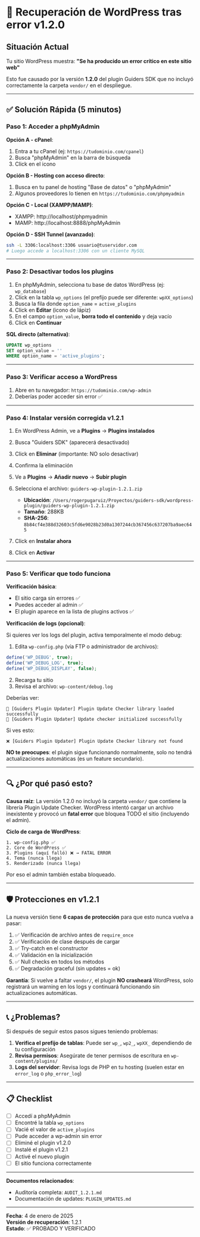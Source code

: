 # 🚨 Recuperación de WordPress tras error v1.2.0

## Situación Actual

Tu sitio WordPress muestra: **"Se ha producido un error crítico en este sitio web"**

Esto fue causado por la versión **1.2.0** del plugin Guiders SDK que no incluyó correctamente la carpeta `vendor/` en el despliegue.

---

## ✅ Solución Rápida (5 minutos)

### Paso 1: Acceder a phpMyAdmin

**Opción A - cPanel**:
1. Entra a tu cPanel (ej: `https://tudominio.com/cpanel`)
2. Busca "phpMyAdmin" en la barra de búsqueda
3. Click en el icono

**Opción B - Hosting con acceso directo**:
1. Busca en tu panel de hosting "Base de datos" o "phpMyAdmin"
2. Algunos proveedores lo tienen en `https://tudominio.com/phpmyadmin`

**Opción C - Local (XAMPP/MAMP)**:
- XAMPP: http://localhost/phpmyadmin
- MAMP: http://localhost:8888/phpMyAdmin

**Opción D - SSH Tunnel (avanzado)**:
```bash
ssh -L 3306:localhost:3306 usuario@tuservidor.com
# Luego accede a localhost:3306 con un cliente MySQL
```

---

### Paso 2: Desactivar todos los plugins

1. En phpMyAdmin, selecciona tu base de datos WordPress (ej: `wp_database`)
2. Click en la tabla `wp_options` (el prefijo puede ser diferente: `wpXX_options`)
3. Busca la fila donde `option_name` = `active_plugins`
4. Click en **Editar** (icono de lápiz)
5. En el campo `option_value`, **borra todo el contenido** y deja vacío
6. Click en **Continuar**

**SQL directo (alternativa)**:
```sql
UPDATE wp_options 
SET option_value = '' 
WHERE option_name = 'active_plugins';
```

---

### Paso 3: Verificar acceso a WordPress

1. Abre en tu navegador: `https://tudominio.com/wp-admin`
2. Deberías poder acceder sin error ✅

---

### Paso 4: Instalar versión corregida v1.2.1

1. En WordPress Admin, ve a **Plugins** → **Plugins instalados**
2. Busca "Guiders SDK" (aparecerá desactivado)
3. Click en **Eliminar** (importante: NO solo desactivar)
4. Confirma la eliminación

5. Ve a **Plugins** → **Añadir nuevo** → **Subir plugin**
6. Selecciona el archivo: `guiders-wp-plugin-1.2.1.zip`
   - **Ubicación**: `/Users/rogerpugaruiz/Proyectos/guiders-sdk/wordpress-plugin/guiders-wp-plugin-1.2.1.zip`
   - **Tamaño**: 288KB
   - **SHA-256**: `8b84cf4e388d32603c5fd6e9028b23d0a1307244cb367456c637207ba9aec645`

7. Click en **Instalar ahora**
8. Click en **Activar**

---

### Paso 5: Verificar que todo funciona

**Verificación básica**:
- El sitio carga sin errores ✅
- Puedes acceder al admin ✅
- El plugin aparece en la lista de plugins activos ✅

**Verificación de logs (opcional)**:

Si quieres ver los logs del plugin, activa temporalmente el modo debug:

1. Edita `wp-config.php` (vía FTP o administrador de archivos):
```php
define('WP_DEBUG', true);
define('WP_DEBUG_LOG', true);
define('WP_DEBUG_DISPLAY', false);
```

2. Recarga tu sitio
3. Revisa el archivo: `wp-content/debug.log`

Deberías ver:
```
🔄 [Guiders Plugin Updater] Plugin Update Checker library loaded successfully
🔄 [Guiders Plugin Updater] Update checker initialized successfully
```

Si ves esto:
```
❌ [Guiders Plugin Updater] Plugin Update Checker library not found
```

**NO te preocupes**: el plugin sigue funcionando normalmente, solo no tendrá actualizaciones automáticas (es un feature secundario).

---

## 🔍 ¿Por qué pasó esto?

**Causa raíz**: La versión 1.2.0 no incluyó la carpeta `vendor/` que contiene la librería Plugin Update Checker. WordPress intentó cargar un archivo inexistente y provocó un **fatal error** que bloquea TODO el sitio (incluyendo el admin).

**Ciclo de carga de WordPress**:
```
1. wp-config.php ✅
2. Core de WordPress ✅
3. Plugins (aquí falló) ❌ → FATAL ERROR
4. Tema (nunca llega)
5. Renderizado (nunca llega)
```

Por eso el admin también estaba bloqueado.

---

## 🛡️ Protecciones en v1.2.1

La nueva versión tiene **6 capas de protección** para que esto nunca vuelva a pasar:

1. ✅ Verificación de archivo antes de `require_once`
2. ✅ Verificación de clase después de cargar
3. ✅ Try-catch en el constructor
4. ✅ Validación en la inicialización
5. ✅ Null checks en todos los métodos
6. ✅ Degradación graceful (sin updates = ok)

**Garantía**: Si vuelve a faltar `vendor/`, el plugin **NO crasheará** WordPress, solo registrará un warning en los logs y continuará funcionando sin actualizaciones automáticas.

---

## 📞 ¿Problemas?

Si después de seguir estos pasos sigues teniendo problemas:

1. **Verifica el prefijo de tablas**: Puede ser `wp_`, `wp2_`, `wpXX_` dependiendo de tu configuración
2. **Revisa permisos**: Asegúrate de tener permisos de escritura en `wp-content/plugins/`
3. **Logs del servidor**: Revisa logs de PHP en tu hosting (suelen estar en `error_log` o `php_error_log`)

---

## 📋 Checklist

- [ ] Accedí a phpMyAdmin
- [ ] Encontré la tabla `wp_options`
- [ ] Vacié el valor de `active_plugins`
- [ ] Pude acceder a wp-admin sin error
- [ ] Eliminé el plugin v1.2.0
- [ ] Instalé el plugin v1.2.1
- [ ] Activé el nuevo plugin
- [ ] El sitio funciona correctamente

---

**Documentos relacionados**:
- Auditoría completa: `AUDIT_1.2.1.md`
- Documentación de updates: `PLUGIN_UPDATES.md`

---

**Fecha**: 4 de enero de 2025  
**Versión de recuperación**: 1.2.1  
**Estado**: ✅ PROBADO Y VERIFICADO
